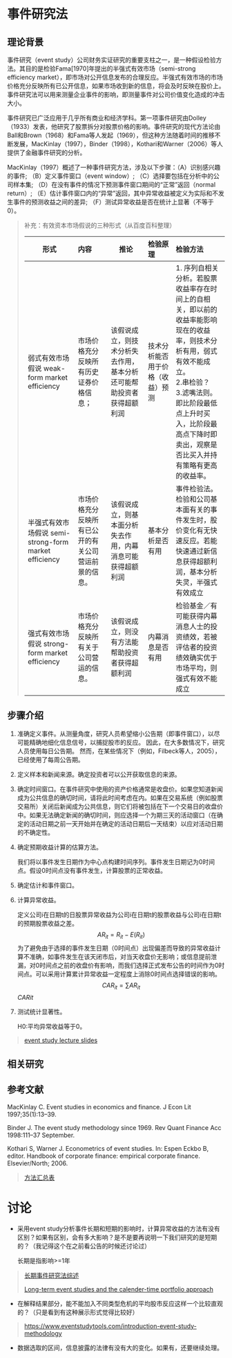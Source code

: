 # 事件研究法

## 理论背景

事件研究（event study）公司财务实证研究的重要支柱之一，是一种假设检验方法。其目的是检验Fama[1970]年提出的半强式有效市场（semi-strong efficiency market），即市场对公开信息发布的合理反应。半强式有效市场的市场价格充分反映所有已公开信息，如果市场收到新的信息，将会及时反映在股价上。事件研究法可以用来测量企业事件的影响，即测量事件对公司价值变化造成的冲击大小。

事件研究已广泛应用于几乎所有商业和经济学科。第一项事件研究由Dolley（1933）发表，他研究了股票拆分对股票价格的影响。事件研究的现代方法论由Ball和Brown（1968）和Fama等人发起（1969），但这种方法随着时间的推移不断发展，MacKinlay（1997），Binder（1998），Kothari和Warner（2006）等人提供了金融事件研究的分析。

MacKinlay（1997）概述了一种事件研究方法，涉及以下步骤：（A）识别感兴趣的事件; （B）定义事件窗口（event window）; （C）选择要包括在分析中的公司样本集; （D）在没有事件的情况下预测事件窗口期间的“正常”返回（normal return）; （E）估计事件窗口内的“异常”返回，其中异常收益被定义为实际和不发生事件的预测收益之间的差异; （F）测试异常收益是否在统计上显著（不等于0）。

> 补充：有效资本市场假说的三种形式（从百度百科整理）
>
> | 形式                                                  | 内容                                                 | 推论                                                         | 检验原理                         | 检验方法                                                     |
> | ----------------------------------------------------- | :--------------------------------------------------- | ------------------------------------------------------------ | :------------------------------- | :----------------------------------------------------------- |
> | 弱式有效市场假说 weak-form market efficiency          | 市场价格充分反映所有历史证券价格信息；               | 该假说成立，则技术分析失去作用，基本分析还可能帮助投资者获得超额利润 | 技术分析能否用于价格（收益）预测 | 1. 序列自相关分析。若股票收益率存在时间上的自相关，即以前的收益率能影响现在的收益率，则技术分析有用，弱式有效不能成立。<br>2.串检验？<br>3.滤嘴法则。 即比阶段最低点上升时买入，比阶段最高点下降时即卖出，观察是否比买入并持有策略有更高的收益率。 |
> | 半强式有效市场假说 semi-strong-form market efficiency | 市场价格充分反映所有已公开的有关公司营运前景的信息。 | 该假说成立，则基本面分析失去作用，内幕消息可能获得超额利润   | 基本分析是否有用                 | 事件检验法。检验和公司基本面有关的事件发生时，股价变化有无快速反应。若能快速通过新信息获得超额利润，基本分析失灵，半强式有效成立 |
> | 强式有效市场假说 strong-form market efficiency        | 市场价格充分反映所有关于公司营运的信息。             | 该假说成立，则没有方法能帮助投资者获得超额利润               | 内幕消息是否有用                 | 检验基金／有可能获得内幕消息人士的投资绩效，若被评估者的投资绩效确实优于市场平均，则强式有效不能成立 |



## 步骤介绍

1. 准确定义事件。从测量角度，研究人员希望缩小公告期（即事件窗口），以尽可能精确地细化信息信号，以捕捉股市的反应。 因此，在大多数情况下，研究人员使用每日公告期。 然而，在某些情况下（例如，Filbeck等人，2005），已经使用了每周公告期。

2. 定义样本和新闻来源。确定投资者可以公开获取信息的来源。

3. 确定时间窗口。在事件研究中使用的资产价格通常是收盘价。如果您知道新闻成为公共信息的确切时间，请将此时间考虑在内。如果在交易系统（例如股票交易所）关闭后新闻成为公共信息，则它们将被包括在下一个交易日的收盘价中。如果无法确定新闻的确切时间，则应选择一个为期三天的活动窗口（在确定的活动日期之前一天开始并在确定的活动日期后一天结束）以应对活动日期的不确定性。

4. 确定预期收益计算的估算方法。

   我们将以事件发生日期作为中心点构建时间序列。事件发生日期记为0时间点。假设0时间点没有事件发生，计算股票的正常收益。

5. 确定估计和事件窗口。

6. 计算异常收益。

   定义公司i在日期t的日股票异常收益为公司i在日期t的股票收益与公司i在日期t的预期股票收益之差。
   $$
   AR_{it}=R_{it}-E(R_{it})
   $$
   为了避免由于选择的事件发生日期（0时间点）出现偏差而导致的异常收益计算不准确，如事件发生在该天闭市后，对当天收盘价无影响；或信息提前泄漏，对0时间点之前的收盘价有影响，而我们选择正式发布公告的时间作为0时间点。可以采用计算累计异常收益一定程度上消除0时间点选择错误的影响。
   $$
   CAR_{it}=∑AR_{it}
   $$
   *CARit*

7. 测试统计显著性。

   H0:平均异常收益等于0。

   

> [event study lecture slides](http://www1.uis.no/ansatt/odegaard/teach/empir_finance_2018/lectures/event_studies/event_studies_lecture_slides.pdf)

## 相关研究



## 参考文献

MacKinlay C. Event studies in economics and finance. J Econ Lit 1997;35(1):13–39.   

Binder J. The event study methodology since 1969. Rev Quant Finance Acc 1998:111–37 September.  

Kothari S, Warner J. Econometrics of event studies. In: Espen Eckbo B, editor. Handbook of corporate finance: empirical corporate finance. Elsevier/North; 2006.

>  [方法汇总表]( https://eventstudymetrics.com/index.php/9-steps-to-follow-when-performing-a-short-time-study/)

# 讨论

- 采用event study分析事件长期和短期的影响时，计算异常收益的方法有没有区别？如果有区别，会有多大影响？是不是要再说明一下我们研究的是短期的？（我记得这个在之前看公告的时候还讨论过）

  长期是指影响>=1年

> [长期事件研究法综述](https://wenku.baidu.com/view/1b54ab1ba76e58fafab003b4.html)
>
> [Long-term event studies and the calender-time portfolio approach](https://eventstudymetrics.com/index.php/long-term-event-studies-and-the-calender-time-portfolio-approach/)

- 在解释结果部分，能不能加入不同类型危机的平均股市反应这样一个比较直观的？（只是看到有这种展示形式觉得比较好）

> https://www.eventstudytools.com/introduction-event-study-methodology

- 数据选取的区间，信息披露的法律有没有大的变化。如果有，还要继续处理。
